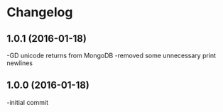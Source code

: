Changelog
=========
1.0.1 (2016-01-18)
-------------------
-GD unicode returns from MongoDB
-removed some unnecessary print newlines

1.0.0 (2016-01-18)
-------------------
-initial commit